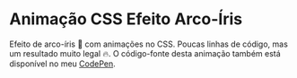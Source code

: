 # Animação CSS Efeito Arco-Íris 

Efeito de arco-íris 🌈 com animações no CSS. Poucas linhas de código, mas um resultado muito legal 🔥. O código-fonte desta animação também está disponível no meu [CodePen](https://codepen.io/tigercodes/pen/VwmOxgy).
